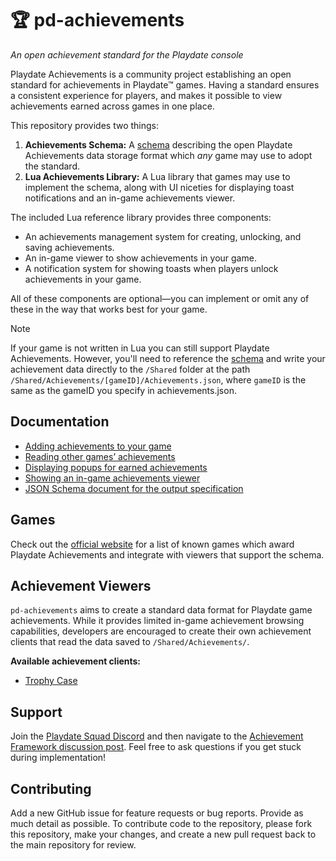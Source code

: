# 🏆 pd-achievements

_An open achievement standard for the Playdate console_

Playdate Achievements is a community project establishing an open standard for achievements in Playdate™ games. Having a standard ensures a consistent experience for players, and makes it possible to view achievements earned across games in one place.

This repository provides two things:

1. **Achievements Schema:** A [schema](achievements.schema.json) describing the open Playdate Achievements data storage format which _any_ game may use to adopt the standard.
2. **Lua Achievements Library:** A Lua library that games may use to implement the schema, along with UI niceties for displaying toast notifications and an in-game achievements viewer.

The included Lua reference library provides three components:
- An achievements management system for creating, unlocking, and saving achievements.
- An in-game viewer to show achievements in your game.
- A notification system for showing toasts when players unlock achievements in your game.

All of these components are optional—you can implement or omit any of these in the way that works best for your game.

> [!NOTE]
> If your game is not written in Lua you can still support Playdate Achievements. However, you'll need to reference the [schema](achievements.schema.json) and write your achievement data directly to the `/Shared` folder at the path `/Shared/Achievements/[gameID]/Achievements.json`, where `gameID` is the same as the gameID you specify in achievements.json.

## Documentation

- [Adding achievements to your game](/docs/achievements.md)
- [Reading other games’ achievements](/docs/crossgame.md)
- [Displaying popups for earned achievements](/docs/toasts.md)
- [Showing an in-game achievements viewer](/docs/viewer.md)
- [JSON Schema document for the output specification](achievements.schema.json)

## Games

Check out the [official website](https://playdatesquad.github.io/pd-achievements/) for a list of known games which award Playdate Achievements and integrate with viewers that support the schema.

## Achievement Viewers

`pd-achievements` aims to create a standard data format for Playdate game achievements. While it provides limited in-game achievement browsing capabilities, developers are encouraged to create their own achievement clients that read the data saved to `/Shared/Achievements/`.

**Available achievement clients:**

- [Trophy Case](https://github.com/gurtt/trophy-case/)

## Support

Join the [Playdate Squad Discord](https://discord.com/invite/zFKagQ2) and then navigate to the [Achievement Framework discussion post](https://discord.com/channels/675983554655551509/1213250459851292713). Feel free to ask questions if you get stuck during implementation!

## Contributing

Add a new GitHub issue for feature requests or bug reports. Provide as much detail as possible. To contribute code to the repository, please fork this repository, make your changes, and create a new pull request back to the main repository for review.
